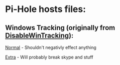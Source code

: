 # Pi-Hole hosts files:
## Windows Tracking (originally from [DisableWinTracking](https://github.com/10se1ucgo/DisableWinTracking/blob/master/dwt.py#L333)\):
[Normal](/projects/hosts/wintracking/normal) - Shouldn't negativly effect anything

[Extra](/projects/hosts/wintracking/extra) - Will probably break skype and stuff
